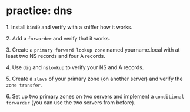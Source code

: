 # practice: dns

1\. Install `bind9` and verify with a sniffer how it works.

2\. Add a `forwarder` and verify that it works.

3\. Create a `primary forward lookup zone` named yourname.local with at
least two NS records and four A records.

4\. Use `dig` and `nslookup` to verify your NS and A records.

5\. Create a `slave` of your primary zone (on another server) and verify
the `zone transfer`.

6\. Set up two primary zones on two servers and implement a
`conditional forwarder` (you can use the two servers from before).
